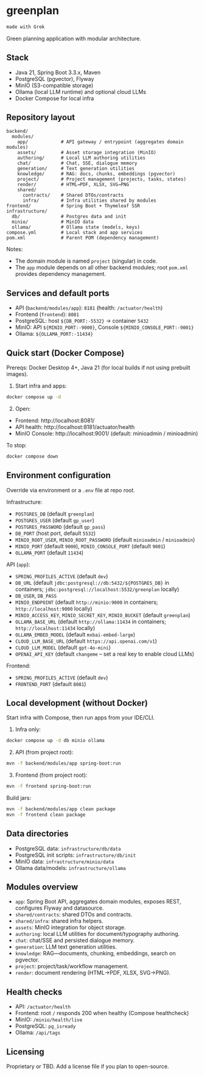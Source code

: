# greenplan
```markdown
made with Grok
```
Green planning application with modular architecture.
## Stack
- Java 21, Spring Boot 3.3.x, Maven
- PostgreSQL (pgvector), Flyway
- MinIO (S3-compatible storage)
- Ollama (local LLM runtime) and optional cloud LLMs
- Docker Compose for local infra

## Repository layout
```
backend/
  modules/
    app/            # API gateway / entrypoint (aggregates domain modules)
    assets/         # Asset storage integration (MinIO)
    authoring/      # Local LLM authoring utilities
    chat/           # Chat, SSE, dialogue memory
    generation/     # Text generation utilities
    knowledge/      # RAG: docs, chunks, embeddings (pgvector)
    project/        # Project management (projects, tasks, states)
    render/         # HTML→PDF, XLSX, SVG→PNG
    shared/
      contracts/    # Shared DTOs/contracts
      infra/        # Infra utilities shared by modules
frontend/           # Spring Boot + Thymeleaf SSR
infrastructure/
  db/               # Postgres data and init
  minio/            # MinIO data
  ollama/           # Ollama state (models, keys)
compose.yml         # Local stack and app services
pom.xml             # Parent POM (dependency management)
```

Notes:
- The domain module is named `project` (singular) in code.
- The `app` module depends on all other backend modules; root `pom.xml` provides dependency management.

## Services and default ports
- API (`backend/modules/app`): `8181` (health: `/actuator/health`)
- Frontend (`frontend`): `8081`
- PostgreSQL: host `${DB_PORT:-5532}` → container `5432`
- MinIO: API `${MINIO_PORT:-9000}`, Console `${MINIO_CONSOLE_PORT:-9001}`
- Ollama: `${OLLAMA_PORT:-11434}`

## Quick start (Docker Compose)
Prereqs: Docker Desktop 4+, Java 21 (for local builds if not using prebuilt images).

1) Start infra and apps:
```bash
docker compose up -d
```

2) Open:
- Frontend: http://localhost:8081/
- API health: http://localhost:8181/actuator/health
- MinIO Console: http://localhost:9001/ (default: minioadmin / minioadmin)

To stop:
```bash
docker compose down
```

## Environment configuration
Override via environment or a `.env` file at repo root.

Infrastructure:
- `POSTGRES_DB` (default `greenplan`)
- `POSTGRES_USER` (default `gp_user`)
- `POSTGRES_PASSWORD` (default `gp_pass`)
- `DB_PORT` (host port, default `5532`)
- `MINIO_ROOT_USER`, `MINIO_ROOT_PASSWORD` (default `minioadmin` / `minioadmin`)
- `MINIO_PORT` (default `9000`), `MINIO_CONSOLE_PORT` (default `9001`)
- `OLLAMA_PORT` (default `11434`)

API (`app`):
- `SPRING_PROFILES_ACTIVE` (default `dev`)
- `DB_URL` (default `jdbc:postgresql://db:5432/${POSTGRES_DB}` in containers; `jdbc:postgresql://localhost:5532/greenplan` locally)
- `DB_USER`, `DB_PASS`
- `MINIO_ENDPOINT` (default `http://minio:9000` in containers; `http://localhost:9000` locally)
- `MINIO_ACCESS_KEY`, `MINIO_SECRET_KEY`, `MINIO_BUCKET` (default `greenplan`)
- `OLLAMA_BASE_URL` (default `http://ollama:11434` in containers; `http://localhost:11434` locally)
- `OLLAMA_EMBED_MODEL` (default `mxbai-embed-large`)
- `CLOUD_LLM_BASE_URL` (default `https://api.openai.com/v1`)
- `CLOUD_LLM_MODEL` (default `gpt-4o-mini`)
- `OPENAI_API_KEY` (default `changeme` – set a real key to enable cloud LLMs)

Frontend:
- `SPRING_PROFILES_ACTIVE` (default `dev`)
- `FRONTEND_PORT` (default `8081`)

## Local development (without Docker)
Start infra with Compose, then run apps from your IDE/CLI.

1) Infra only:
```bash
docker compose up -d db minio ollama
```

2) API (from project root):
```bash
mvn -f backend/modules/app spring-boot:run
```

3) Frontend (from project root):
```bash
mvn -f frontend spring-boot:run
```

Build jars:
```bash
mvn -f backend/modules/app clean package
mvn -f frontend clean package
```

## Data directories
- PostgreSQL data: `infrastructure/db/data`
- PostgreSQL init scripts: `infrastructure/db/init`
- MinIO data: `infrastructure/minio/data`
- Ollama data/models: `infrastructure/ollama`

## Modules overview
- `app`: Spring Boot API, aggregates domain modules, exposes REST, configures Flyway and datasource.
- `shared/contracts`: shared DTOs and contracts.
- `shared/infra`: shared infra helpers.
- `assets`: MinIO integration for object storage.
- `authoring`: local LLM utilities for document/typography authoring.
- `chat`: chat/SSE and persisted dialogue memory.
- `generation`: LLM text generation utilities.
- `knowledge`: RAG—documents, chunking, embeddings, search on pgvector.
- `project`: project/task/workflow management.
- `render`: document rendering (HTML→PDF, XLSX, SVG→PNG).

## Health checks
- API: `/actuator/health`
- Frontend: root `/` responds 200 when healthy (Compose healthcheck)
- MinIO: `/minio/health/live`
- PostgreSQL: `pg_isready`
- Ollama: `/api/tags`

## Licensing
Proprietary or TBD. Add a license file if you plan to open-source.

